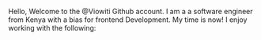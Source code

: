 Hello, Welcome to the @Viowiti Github account. I am a a software engineer from Kenya with a bias for frontend Development.
My time is now!
I enjoy working with the following:
